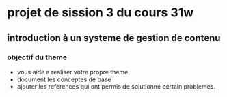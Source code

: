 # projet de sission 3 du cours 31w

## introduction à un systeme de gestion de contenu

### objectif du theme

- vous aide a realiser votre propre theme
- document les conceptes de base
- ajouter les references qui ont permis de solutionné certain problemes.
